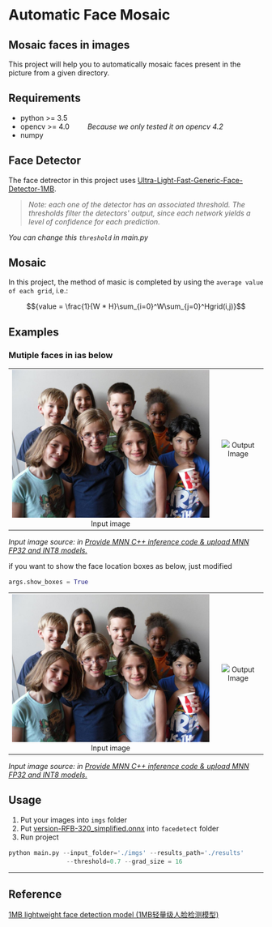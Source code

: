 # Automatic Face Mosaic

## Mosaic faces in images

This project will help you to automatically mosaic faces present in the picture from a given directory.

## Requirements

- python >= 3.5
- opencv >= 4.0  &emsp;&emsp; *Because we only tested it on opencv 4.2*
- numpy

## Face Detector
The face detrector in this project uses [Ultra-Light-Fast-Generic-Face-Detector-1MB](https://github.com/Linzaer/Ultra-Light-Fast-Generic-Face-Detector-1MB).

> *Note: each one of the detector has an associated threshold. The thresholds filter the detectors' output, since each network yields a level of confidence for each prediction.* 

*You can change this `threshold` in main.py*

## Mosaic

In this project, the method of masic is completed by using the `average value of each grid`, i.e.:

$${value = \frac{1}{W * H}\sum_{i=0}^W\sum_{j=0}^Hgrid(i,j)}$$

## Examples
### Mutiple faces in ias below
| | |
|:-------------------------:|:-------------------------:|
|<img width="500" src="./imgs/1.jpg"> Input image|<img width="500" src="./results/1.jpg"> Output Image|

_Input image source: in [Provide MNN C++ inference code & upload MNN FP32 and INT8 models.](https://github.com/Linzaer/Ultra-Light-Fast-Generic-Face-Detector-1MB/tree/master/MNN/imgs)_

if you want to show the face location boxes as below, just modified
```python
args.show_boxes = True
```

| | |
|:-------------------------:|:-------------------------:|
|<img width="500" src="./imgs/1.jpg"> Input image|<img width="500" src="./results/boxes_1.jpg"> Output Image|

_Input image source: in [Provide MNN C++ inference code & upload MNN FP32 and INT8 models.](https://github.com/Linzaer/Ultra-Light-Fast-Generic-Face-Detector-1MB/tree/master/MNN/imgs)_


## Usage
1. Put your images into `imgs` folder
2. Put [version-RFB-320_simplified.onnx](https://github.com/Linzaer/Ultra-Light-Fast-Generic-Face-Detector-1MB/raw/master/models/onnx/version-RFB-320_simplified.onnx) into `facedetect` folder
2. Run project

```python
python main.py --input_folder='./imgs' --results_path='./results'
                --threshold=0.7 --grad_size = 16
```

---
## Reference

[1MB lightweight face detection model (1MB轻量级人脸检测模型)](https://github.com/Linzaer/Ultra-Light-Fast-Generic-Face-Detector-1MB)